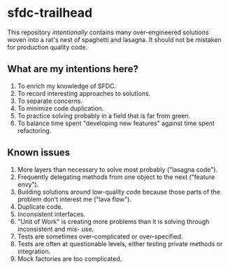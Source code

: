 # sfdc-trailhead


This repository *intentionally* contains many over-engineered solutions woven into a rat's nest of spaghetti and lasagna.
It should not be mistaken for production quality code.

## What are my intentions here?

1. To enrich my knowledge of SFDC.
2. To record interesting approaches to solutions.
3. To separate concerns.
4. To minimize code duplication.
5. To practice solving probably in a field that is far from green.
6. To balance time spent "developing new features" against time spent refactoring.

## Known issues

1. More layers than necessary to solve most probably ("lasagna code").
2. Frequently delegating methods from one object to the next ("feature envy").
3. Building solutions around low-quality code because those parts of the problem don't interest me ("lava flow").
4. Duplicate code.
5. Inconsistent interfaces.
6. "Unit of Work" is creating more problems than it is solving through inconsistent and mis- use.
7. Tests are sometimes over-complicated or over-specified.
8. Tests are often at questionable levels, either testing private methods or integration.
9. Mock factories are too complicated.


 




